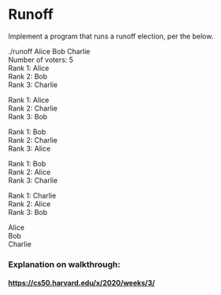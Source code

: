 # Runoff

Implement a program that runs a runoff election, per the below.

./runoff Alice Bob Charlie  
Number of voters: 5  
Rank 1: Alice  
Rank 2: Bob  
Rank 3: Charlie  

Rank 1: Alice  
Rank 2: Charlie  
Rank 3: Bob  

Rank 1: Bob  
Rank 2: Charlie  
Rank 3: Alice  

Rank 1: Bob  
Rank 2: Alice  
Rank 3: Charlie  

Rank 1: Charlie  
Rank 2: Alice  
Rank 3: Bob  

Alice  
Bob  
Charlie

### Explanation on walkthrough:

#### https://cs50.harvard.edu/x/2020/weeks/3/

